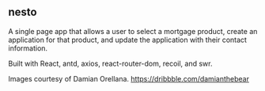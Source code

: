 ## nesto

A single page app that allows a user to select a mortgage product, create an application for that product, and update the application with their contact information.

Built with React, antd, axios, react-router-dom, recoil, and swr.

Images courtesy of Damian Orellana.
https://dribbble.com/damianthebear
